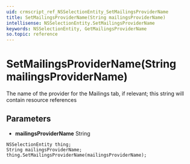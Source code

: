 ```yaml
---
uid: crmscript_ref_NSSelectionEntity_SetMailingsProviderName
title: SetMailingsProviderName(String mailingsProviderName)
intellisense: NSSelectionEntity.SetMailingsProviderName
keywords: NSSelectionEntity, GetMailingsProviderName
so.topic: reference
---
```


# SetMailingsProviderName(String mailingsProviderName)

The name of the provider for the Mailings tab, if relevant; this string will contain resource references

## Parameters

* **mailingsProviderName** String

```crmscript
NSSelectionEntity thing;
String mailingsProviderName;
thing.SetMailingsProviderName(mailingsProviderName);
```

